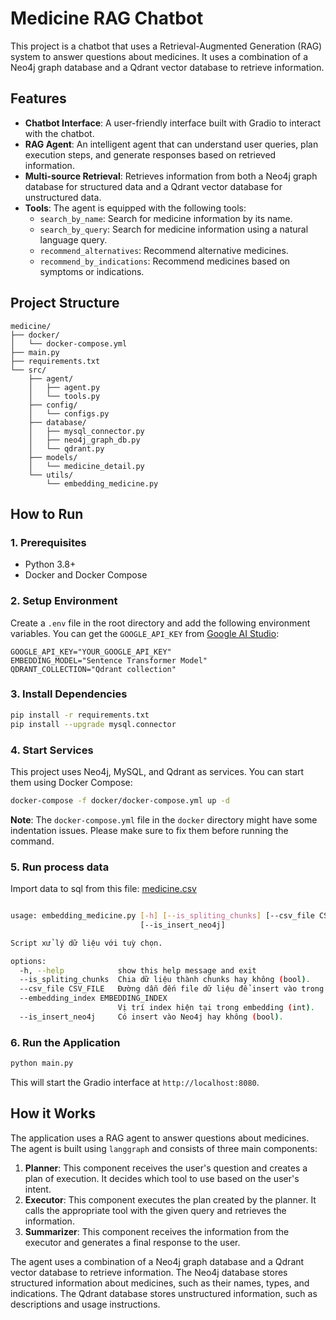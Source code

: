 # Medicine RAG Chatbot

This project is a chatbot that uses a Retrieval-Augmented Generation (RAG) system to answer questions about medicines. It uses a combination of a Neo4j graph database and a Qdrant vector database to retrieve information.

## Features

- **Chatbot Interface**: A user-friendly interface built with Gradio to interact with the chatbot.
- **RAG Agent**: An intelligent agent that can understand user queries, plan execution steps, and generate responses based on retrieved information.
- **Multi-source Retrieval**: Retrieves information from both a Neo4j graph database for structured data and a Qdrant vector database for unstructured data.
- **Tools**: The agent is equipped with the following tools:
    - `search_by_name`: Search for medicine information by its name.
    - `search_by_query`: Search for medicine information using a natural language query.
    - `recommend_alternatives`: Recommend alternative medicines.
    - `recommend_by_indications`: Recommend medicines based on symptoms or indications.

## Project Structure

```
medicine/
├── docker/
│   └── docker-compose.yml
├── main.py
├── requirements.txt
└── src/
    ├── agent/
    │   ├── agent.py
    │   └── tools.py
    ├── config/
    │   └── configs.py
    ├── database/
    │   ├── mysql_connector.py
    │   ├── neo4j_graph_db.py
    │   └── qdrant.py
    ├── models/
    │   └── medicine_detail.py
    └── utils/
        └── embedding_medicine.py
```

## How to Run

### 1. Prerequisites

- Python 3.8+
- Docker and Docker Compose

### 2. Setup Environment

Create a `.env` file in the root directory and add the following environment variables. You can get the `GOOGLE_API_KEY` from [Google AI Studio](https://aistudio.google.com/):

```
GOOGLE_API_KEY="YOUR_GOOGLE_API_KEY"
EMBEDDING_MODEL="Sentence Transformer Model"
QDRANT_COLLECTION="Qdrant collection"

```

### 3. Install Dependencies

```bash
pip install -r requirements.txt
pip install --upgrade mysql.connector
```

### 4. Start Services

This project uses Neo4j, MySQL, and Qdrant as services. You can start them using Docker Compose:

```bash
docker-compose -f docker/docker-compose.yml up -d
```

**Note**: The `docker-compose.yml` file in the `docker` directory might have some indentation issues. Please make sure to fix them before running the command.

### 5. Run process data

Import data to sql from this file: [medicine.csv](https://drive.google.com/file/d/1t3XVyYivkgpZzSFs8kKh9PDmjDojqf6Z/view?usp=sharing)

```bash

usage: embedding_medicine.py [-h] [--is_spliting_chunks] [--csv_file CSV_FILE] [--embedding_index EMBEDDING_INDEX]
                             [--is_insert_neo4j]

Script xử lý dữ liệu với tuỳ chọn.

options:
  -h, --help            show this help message and exit
  --is_spliting_chunks  Chia dữ liệu thành chunks hay không (bool).
  --csv_file CSV_FILE   Đường dẫn đến file dữ liệu để insert vào trong mysql
  --embedding_index EMBEDDING_INDEX
                        Vị trí index hiện tại trong embedding (int).
  --is_insert_neo4j     Có insert vào Neo4j hay không (bool).


```

### 6. Run the Application

```bash
python main.py
```


This will start the Gradio interface at `http://localhost:8080`.

## How it Works

The application uses a RAG agent to answer questions about medicines. The agent is built using `langgraph` and consists of three main components:

1.  **Planner**: This component receives the user's question and creates a plan of execution. It decides which tool to use based on the user's intent.
2.  **Executor**: This component executes the plan created by the planner. It calls the appropriate tool with the given query and retrieves the information.
3.  **Summarizer**: This component receives the information from the executor and generates a final response to the user.

The agent uses a combination of a Neo4j graph database and a Qdrant vector database to retrieve information. The Neo4j database stores structured information about medicines, such as their names, types, and indications. The Qdrant database stores unstructured information, such as descriptions and usage instructions. 